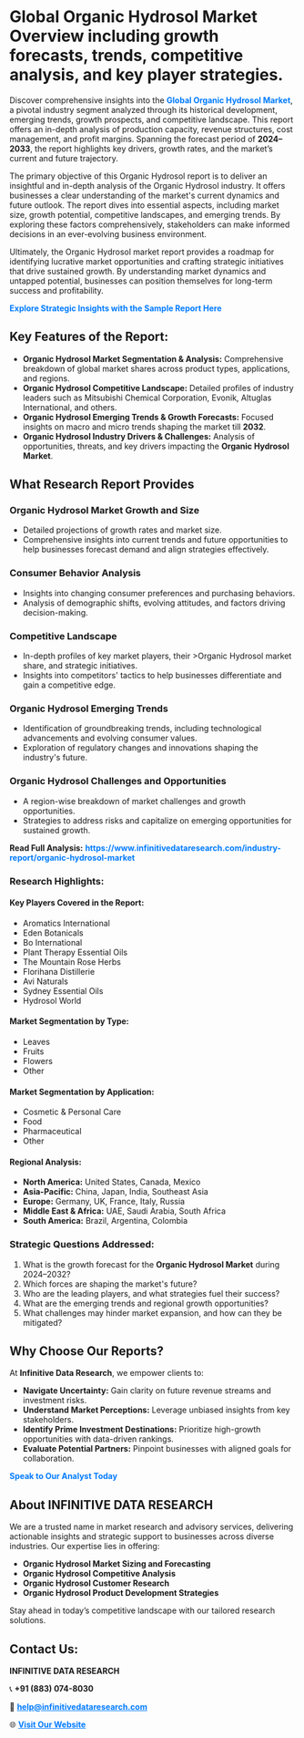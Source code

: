 <h1>Global Organic Hydrosol Market Overview including growth forecasts, trends, competitive analysis, and key player strategies.</h1>
<p>
Discover comprehensive insights into the 
<a href="https://www.infinitivedataresearch.com/industry-report/organic-hydrosol-market" rel="dofollow" style="color: #007BFF; text-decoration: none;"><strong>Global Organic Hydrosol Market</strong></a>, a pivotal industry segment analyzed through its historical development, emerging trends, growth prospects, and competitive landscape. This report offers an in-depth analysis of production capacity, revenue structures, cost management, and profit margins. Spanning the forecast period of <strong>2024–2033</strong>, the report highlights key drivers, growth rates, and the market’s current and future trajectory.
</p>
<p>
The primary objective of this Organic Hydrosol report is to deliver an insightful and in-depth analysis of the Organic Hydrosol industry. It offers businesses a clear understanding of the market's current dynamics and future outlook. The report dives into essential aspects, including market size, growth potential, competitive landscapes, and emerging trends. By exploring these factors comprehensively, stakeholders can make informed decisions in an ever-evolving business environment.
</p>
<p>
Ultimately, the Organic Hydrosol market report provides a roadmap for identifying lucrative market opportunities and crafting strategic initiatives that drive sustained growth. By understanding market dynamics and untapped potential, businesses can position themselves for long-term success and profitability.
</p>
<p>
<a href="https://www.infinitivedataresearch.com/request-sample/reportId=105234" style="color: #007BFF; text-decoration: none;"><strong>Explore Strategic Insights with the Sample Report Here</strong></a>
</p>

<h2>Key Features of the Report:</h2>
<ul>
<li><strong>Organic Hydrosol Market Segmentation & Analysis:</strong> Comprehensive breakdown of global market shares across product types, applications, and regions.</li>
<li><strong>Organic Hydrosol Competitive Landscape:</strong> Detailed profiles of industry leaders such as Mitsubishi Chemical Corporation, Evonik, Altuglas International, and others.</li>
<li><strong>Organic Hydrosol Emerging Trends & Growth Forecasts:</strong> Focused insights on macro and micro trends shaping the market till <strong>2032</strong>.</li>
<li><strong>Organic Hydrosol Industry Drivers & Challenges:</strong> Analysis of opportunities, threats, and key drivers impacting the <strong>Organic Hydrosol Market</strong>.</li>
</ul>

<h2>What Research Report Provides</h2>
<h3>Organic Hydrosol Market Growth and Size</h3>
<ul>
<li>Detailed projections of growth rates and market size.</li>
<li>Comprehensive insights into current trends and future opportunities to help businesses forecast demand and align strategies effectively.</li>
</ul>

<h3>Consumer Behavior Analysis</h3>
<ul>
<li>Insights into changing consumer preferences and purchasing behaviors.</li>
<li>Analysis of demographic shifts, evolving attitudes, and factors driving decision-making.</li>
</ul>

<h3>Competitive Landscape</h3>
<ul>
<li>In-depth profiles of key market players, their >Organic Hydrosol market share, and strategic initiatives.</li>
<li>Insights into competitors' tactics to help businesses differentiate and gain a competitive edge.</li>
</ul>

<h3>Organic Hydrosol Emerging Trends</h3>
<ul>
<li>Identification of groundbreaking trends, including technological advancements and evolving consumer values.</li>
<li>Exploration of regulatory changes and innovations shaping the industry's future.</li>
</ul>

<h3>Organic Hydrosol Challenges and Opportunities</h3>
<ul>
<li>A region-wise breakdown of market challenges and growth opportunities.</li>
<li>Strategies to address risks and capitalize on emerging opportunities for sustained growth.</li>
</ul>
<p><strong>Read Full Analysis:</strong> <a href="https://www.infinitivedataresearch.com/industry-report/organic-hydrosol-market" rel="dofollow" style="color: #007BFF; text-decoration: none;"><strong>https://www.infinitivedataresearch.com/industry-report/organic-hydrosol-market</strong></a></p>
<h3>Research Highlights:</h3>
<h4>Key Players Covered in the Report:</h4>
<ul><li>Aromatics International</li><li>Eden Botanicals</li><li>Bo International</li><li>Plant Therapy Essential Oils</li><li>The Mountain Rose Herbs</li><li>Florihana Distillerie</li><li>Avi Naturals</li><li>Sydney Essential Oils</li><li>Hydrosol World</li></ul>
<h4>Market Segmentation by Type:</h4>
<ul><li>Leaves</li><li>Fruits</li><li>Flowers</li><li>Other</li></ul>
<h4>Market Segmentation by Application:</h4>
<ul><li>Cosmetic &amp; Personal Care</li><li>Food</li><li>Pharmaceutical</li><li>Other</li></ul>

<h4>Regional Analysis:</h4>
<ul>
<li><strong>North America:</strong> United States, Canada, Mexico</li>
<li><strong>Asia-Pacific:</strong> China, Japan, India, Southeast Asia</li>
<li><strong>Europe:</strong> Germany, UK, France, Italy, Russia</li>
<li><strong>Middle East & Africa:</strong> UAE, Saudi Arabia, South Africa</li>
<li><strong>South America:</strong> Brazil, Argentina, Colombia</li>
</ul>

<h3>Strategic Questions Addressed:</h3>
<ol>
<li>What is the growth forecast for the <strong>Organic Hydrosol Market</strong> during 2024–2032?</li>
<li>Which forces are shaping the market's future?</li>
<li>Who are the leading players, and what strategies fuel their success?</li>
<li>What are the emerging trends and regional growth opportunities?</li>
<li>What challenges may hinder market expansion, and how can they be mitigated?</li>
</ol>

<h2>Why Choose Our Reports?</h2>
<p>At <strong>Infinitive Data Research</strong>, we empower clients to:</p>
<ul>
<li><strong>Navigate Uncertainty:</strong> Gain clarity on future revenue streams and investment risks.</li>
<li><strong>Understand Market Perceptions:</strong> Leverage unbiased insights from key stakeholders.</li>
<li><strong>Identify Prime Investment Destinations:</strong> Prioritize high-growth opportunities with data-driven rankings.</li>
<li><strong>Evaluate Potential Partners:</strong> Pinpoint businesses with aligned goals for collaboration.</li>
</ul>
<p><a href="https://www.infinitivedataresearch.com/industry-report/organic-hydrosol-market" rel="dofollow" style="color: #007BFF; text-decoration: none;"><strong>Speak to Our Analyst Today</strong></a></p>

<h2>About INFINITIVE DATA RESEARCH</h2>
<p>We are a trusted name in market research and advisory services, delivering actionable insights and strategic support to businesses across diverse industries. Our expertise lies in offering:</p>
<ul>
<li><strong>Organic Hydrosol Market Sizing and Forecasting</strong></li>
<li><strong>Organic Hydrosol Competitive Analysis</strong></li>
<li><strong>Organic Hydrosol Customer Research</strong></li>
<li><strong>Organic Hydrosol Product Development Strategies</strong></li>
</ul>
<p>Stay ahead in today’s competitive landscape with our tailored research solutions.</p>

<h2>Contact Us:</h2>
<p><strong>INFINITIVE DATA RESEARCH</strong></p>
<p>📞 <strong>+91 (883) 074-8030</strong></p>
<p>📧 <strong><a href="mailto:help@infinitivedataresearch.com" style="color: #007BFF;">help@infinitivedataresearch.com</a></strong></p>
<p>🌐 <strong><a href="https://www.infinitivedataresearch.com" rel="dofollow" style="color: #007BFF;">Visit Our Website</a></strong></p>